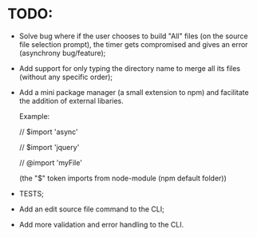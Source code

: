 ﻿# TODO:

- Solve bug where if the user chooses to build "All" files (on the source file selection prompt), the timer gets compromised and gives an error (asynchrony bug/feature);

- Add support for only typing the directory name to merge all its files (without any specific order);

- Add a mini package manager (a small extension to npm) and facilitate the addition of external libaries.

  Example: 
  
  // $import 'async'
  
  // $import 'jquery'
  
  // @import 'myFile'
  
  (the "$" token imports from node-module (npm default folder))

- TESTS;
- Add an edit source file command to the CLI;
- Add more validation and error handling to the CLI.
